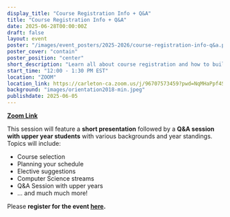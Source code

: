```yaml
---
display_title: "Course Registration Info + Q&A"
title: "Course Registration Info + Q&A"
date: 2025-06-28T00:00:00Z
draft: false
layout: event
poster: "/images/event_posters/2025-2026/course-registration-info-q&a.png"
poster_cover: "contain"
poster_position: "center"
short_description: "Learn all about course registration and how to build your ideal schedule!"
start_time: "12:00 - 1:30 PM EST"
location: "ZOOM"
location_link: https://carleton-ca.zoom.us/j/96707573459?pwd=NqMHaPpf4SKvgQvIFaLzAhQRkQHtvJ.1
background: "images/orientation2018-min.jpeg"
publishdate: 2025-06-05
---
```

**[Zoom Link](https://carleton-ca.zoom.us/j/96707573459?pwd=NqMHaPpf4SKvgQvIFaLzAhQRkQHtvJ.1)**

This session will feature a **short presentation** followed by a **Q&A session with upper year students** with various backgrounds and year standings. Topics will include: 
- Course selection
- Planning your schedule
- Elective suggestions
- Computer Science streams
- Q&A Session with upper years
- ... and much much more!

Please **register for the event [here](https://forms.gle/pNJGRRBZqAD65oJs6).**
